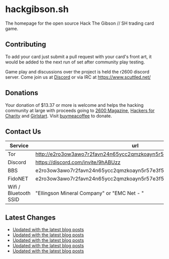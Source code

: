 # hackgibson.sh
The homepage for the open source Hack The Gibson // SH trading card game.


## Contributing

To add your card just submit a pull request with your card's front art, it would be added to the next run of set after community play testing.

Game play and discussions over the project is held the r2600 discord server. Come join us at [Discord](https://discord.com/invite/9hABUzz) or via IRC at https://www.scuttled.net/


## Donations

Your donation of $13.37 or more is welcome and helps the hacking community at large with proceeds going to [2600 Magazine](https://2600.com/), [Hackers for Charity](https://hackersforcharity.org) and [Girlstart](https://girlstart.org).  Visit [buymeacoffee](https://www.buymeacoffee.com/hackgibson.sh) to donate.


## Contact Us

Service | url
-|-
Tor | http://e2ro3ow3awo7r2favn24n65ycc2qmzkoayn5r57e3f56nvjwdcgg32ad.onion
Discord | https://discord.com/invite/9hABUzz
BBS | e2ro3ow3awo7r2favn24n65ycc2qmzkoayn5r57e3f56nvjwdcgg32ad.onion:23
FidoNET | e2ro3ow3awo7r2favn24n65ycc2qmzkoayn5r57e3f56nvjwdcgg32ad.onion:24554
Wifi / Bluetooth SSID | "Ellingson Mineral Company" or "EMC Net - <fidonet address>"

## Latest Changes
<!-- BLOG-POST-LIST:START -->
- [Updated with the latest blog posts](https://github.com/DFW2600/hackgibson.sh/commit/38d4ce3b9e990fd74a953561f3af614c5cd026ec)
- [Updated with the latest blog posts](https://github.com/DFW2600/hackgibson.sh/commit/d274f88fb7fa09dae4ff1f8c873b9235c99e5528)
- [Updated with the latest blog posts](https://github.com/DFW2600/hackgibson.sh/commit/99d2868a6d6c3b709a2d5aadcdef4cb75b8e5208)
- [Updated with the latest blog posts](https://github.com/DFW2600/hackgibson.sh/commit/729e2bc747a5df52a3ab3344e1ef33255ee551fc)
- [Updated with the latest blog posts](https://github.com/DFW2600/hackgibson.sh/commit/b42139b2d507b88eb809d9ece4b5f5d75c12d155)
<!-- BLOG-POST-LIST:END -->
